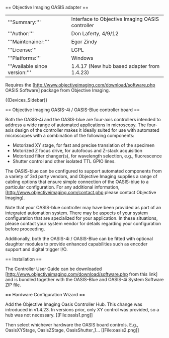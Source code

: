 == Objective Imaging OASIS adapter ==

<table cellspacing=3><tr><td>
'''Summary:'''</td><td valign="top">Interface to Objective Imaging OASIS controller</td></tr>
<tr><td>'''Author:'''</td><td>Don Laferty, 4/9/12</td></tr>
<tr><td>'''Maintenainer:'''</td><td>Egor Zindy</td></tr>
<tr><td>'''License:'''</td><td>LGPL</td></tr> 
<tr><td>'''Platforms:'''</td><td>Windows</td></tr>
<tr><td>'''Available since version:'''</td><td>1.4.17 (New hub based adapter from 1.4.23)</td></tr>
</table>

Requires the [http://www.objectiveimaging.com/download/software.php OASIS Software] package from Objective Imaging.

{{Devices_Sidebar}}

== Objective Imaging OASIS-4i / OASIS-Blue controller board ==

Both the OASIS-4i and the OASIS-blue are four-axis controllers intended to address a wide range of automated applications in microscopy. The four-axis design of the controller makes it ideally suited for use with automated
microscopes with a combination of the following components:
* Motorized XY stage, for fast and precise translation of the specimen
* Motorized Z focus drive, for autofocus and Z-stack acquisition
* Motorized filter changer(s), for wavelength selection, e.g., fluorescence
* Shutter control and other isolated TTL GPIO lines.

The OASIS-blue can be configured to support automated components from a variety of 3rd party vendors, and Objective Imaging supplies a range of cabling options that ensure simple connection of the OASIS-blue to a particular configuration. For any additional information, [http://www.objectiveimaging.com/contact.php please contact Objective Imaging].

Note that your OASIS-blue controller may have been provided as part of an integrated automation system. There may be aspects of your system configuration that are specialized for your application. In these situations, please contact your system vendor for details regarding your
configuration before proceeding.

Additionally, both the OASIS-4i / OASIS-Blue can be fitted with optional daughter modules to provide enhanced capabilities such as encoder support and digital trigger I/O.

== Installation ==

The Controller User Guide can be downloaded [http://www.objectiveimaging.com/download/software.php from this link] and is bundled together with the OASIS-Blue and OASIS-4i System Software ZIP file.

== Hardware Configuration Wizard ==

Add the Objective Imaging Oasis Controller Hub. This change was introduced in v1.4.23. In versions prior, only XY control was provided, so a hub was not necessary.
[[File:oasis1.png]]

Then select whichever hardware the OASIS board controls. E.g., OasisXYStage, OasisZStage, OasisShutter_1...
[[File:oasis2.png]]

